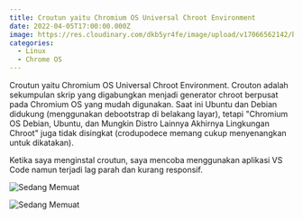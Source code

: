 ```yaml
---
title: Croutun yaitu Chromium OS Universal Chroot Environment
date: 2022-04-05T17:00:00.000Z
image: https://res.cloudinary.com/dkb5yr4fe/image/upload/v17066562142/banner/1.png
categories:
  - Linux
  - Chrome OS
---
```


Croutun yaitu Chromium OS Universal Chroot Environment. Crouton adalah sekumpulan skrip yang digabungkan menjadi generator chroot berpusat pada Chromium OS yang mudah digunakan. Saat ini Ubuntu dan Debian didukung (menggunakan debootstrap di belakang layar), tetapi "Chromium OS Debian, Ubuntu, dan Mungkin Distro Lainnya Akhirnya Lingkungan Chroot" juga tidak disingkat (crodupodece memang cukup menyenangkan untuk dikatakan).

Ketika saya menginstal croutun, saya mencoba menggunakan aplikasi VS Code namun terjadi lag parah dan kurang responsif.

![Sedang Memuat](https://res.cloudinary.com/dkb5yr4fe/image/upload/v17066562142/post/1/277743561_1992454480941058_7958463830496805578_n.jpg)

![Sedang Memuat](https://res.cloudinary.com/dkb5yr4fe/image/upload/v17066562142/post/1/277681195_1992454417607731_5362303472061802948_n.jpg)
